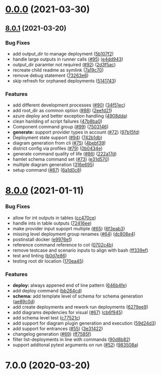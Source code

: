 # [0.0.0](https://github.com/hamlet-io/engine-plugin-aws/compare/v8.0.1...v0.0.0) (2021-03-30)



## [8.0.1](https://github.com/hamlet-io/engine-plugin-aws/compare/v8.0.0...v8.0.1) (2021-03-20)


### Bug Fixes

* add output_dir to manage deployment ([5b107f2](https://github.com/hamlet-io/engine-plugin-aws/commit/5b107f244cfe095971c2fc30bbe2d8b9009acace))
* handle large outputs in runner calls ([#95](https://github.com/hamlet-io/engine-plugin-aws/issues/95)) ([e4dd943](https://github.com/hamlet-io/engine-plugin-aws/commit/e4dd943796a0ae0d169c2bac7802770e101d381c))
* output_dir paramter not required ([#92](https://github.com/hamlet-io/engine-plugin-aws/issues/92)) ([2d3f5ac](https://github.com/hamlet-io/engine-plugin-aws/commit/2d3f5acce2e0be9a5e17b21a9bafb827ff3d67bd))
* recreate child readme as symlink ([7a19c70](https://github.com/hamlet-io/engine-plugin-aws/commit/7a19c70acab6d98f70022982143027188e70c882))
* remove debug statement ([73263e6](https://github.com/hamlet-io/engine-plugin-aws/commit/73263e640174b662e1f1bf0f5e8009affe01633d))
* skip refresh for orphaned deployments ([5141743](https://github.com/hamlet-io/engine-plugin-aws/commit/5141743b277019252a92d83bb38c8637d2a2bbbb))


### Features

* add different development processes ([#90](https://github.com/hamlet-io/engine-plugin-aws/issues/90)) ([34f51ec](https://github.com/hamlet-io/engine-plugin-aws/commit/34f51ec253956eb3c28344a7aa5ef93355634353))
* add root_dir as common option ([#88](https://github.com/hamlet-io/engine-plugin-aws/issues/88)) ([2eefd21](https://github.com/hamlet-io/engine-plugin-aws/commit/2eefd21a02929ed96ec194e27a2fd032171c044f))
* azure deploy and better exception handling ([4908dda](https://github.com/hamlet-io/engine-plugin-aws/commit/4908ddaea7dddddd26a52b83d5f1292ba0976c2d))
* clean hanlding of script failures ([47b8ba0](https://github.com/hamlet-io/engine-plugin-aws/commit/47b8ba0601f793748546c13b94440702cd628f98))
* Component command group ([#99](https://github.com/hamlet-io/engine-plugin-aws/issues/99)) ([7503146](https://github.com/hamlet-io/engine-plugin-aws/commit/7503146f7a94e1c81f0cc00b06beea399709a7ad))
* **generate:** support provider types in account ([#72](https://github.com/hamlet-io/engine-plugin-aws/issues/72)) ([97b15fd](https://github.com/hamlet-io/engine-plugin-aws/commit/97b15fd682f3cb9db50d92d125481d564c682903))
* Deployment state support ([#94](https://github.com/hamlet-io/engine-plugin-aws/issues/94)) ([742b1db](https://github.com/hamlet-io/engine-plugin-aws/commit/742b1dbee48a670f18b0d05aa1ed20e1066b47d8))
* diagram generation from cli ([#75](https://github.com/hamlet-io/engine-plugin-aws/issues/75)) ([4bebf39](https://github.com/hamlet-io/engine-plugin-aws/commit/4bebf39c85a28b09db9a65b8ee3111c01d141233))
* district config via profiles ([#79](https://github.com/hamlet-io/engine-plugin-aws/issues/79)) ([0b0434e](https://github.com/hamlet-io/engine-plugin-aws/commit/0b0434eb8bdaab8b889488121ccab008198d07f0))
* generate command quality of life ([#86](https://github.com/hamlet-io/engine-plugin-aws/issues/86)) ([222a17d](https://github.com/hamlet-io/engine-plugin-aws/commit/222a17d2c72e3f42c0bf127af52c80dbf64972ea))
* hamlet schema command set ([#73](https://github.com/hamlet-io/engine-plugin-aws/issues/73)) ([e31d570](https://github.com/hamlet-io/engine-plugin-aws/commit/e31d5703cdde2d0bed57fd57600ed8aa6256421e))
* multiple diagram generation ([316e695](https://github.com/hamlet-io/engine-plugin-aws/commit/316e69500c1f8f326a35146104ec6446b10c0e1c))
* setup command ([#87](https://github.com/hamlet-io/engine-plugin-aws/issues/87)) ([6a1d0c8](https://github.com/hamlet-io/engine-plugin-aws/commit/6a1d0c85a6fea7560236e38c6e5e524cec03644a))



# [8.0.0](https://github.com/hamlet-io/engine-plugin-aws/compare/v7.0.0...v8.0.0) (2021-01-11)


### Bug Fixes

* allow for int outputs in tables ([cc470ce](https://github.com/hamlet-io/engine-plugin-aws/commit/cc470ce670b002b317aebec408a9dee5a6a26ba2))
* handle ints in table outputs ([72416ee](https://github.com/hamlet-io/engine-plugin-aws/commit/72416eee0a73d8d191c209c68d27835418eddd22))
* make provider input supoprt multiple ([#65](https://github.com/hamlet-io/engine-plugin-aws/issues/65)) ([6f3eab3](https://github.com/hamlet-io/engine-plugin-aws/commit/6f3eab3d3033ecc5e5144d7b5708499eb0693148))
* missing level deployment group renames ([#64](https://github.com/hamlet-io/engine-plugin-aws/issues/64)) ([dc808e4](https://github.com/hamlet-io/engine-plugin-aws/commit/dc808e414cf66f27baddb030aec0dfd12509053c))
* postinstall docker ([e9976e1](https://github.com/hamlet-io/engine-plugin-aws/commit/e9976e18b14a03356a04c3ca811b7bf6e1a13e03))
* reference command reference to cot ([0702c4b](https://github.com/hamlet-io/engine-plugin-aws/commit/0702c4bea17775810ce9b60ae7c7e8ce957fea42))
* remove testcase and scenario inputs to align with bash ([ff339ef](https://github.com/hamlet-io/engine-plugin-aws/commit/ff339efc824bbcec80b27b343d8d1bc770830a73))
* test and linting ([b0d7e86](https://github.com/hamlet-io/engine-plugin-aws/commit/b0d7e86d860330106c0c877163a885914a68e449))
* testing root dir location ([170ea45](https://github.com/hamlet-io/engine-plugin-aws/commit/170ea4556d5d506a7d071a3edfb93f875cb726c9))


### Features

* **deploy:** always appened end of line pattern ([646b4fe](https://github.com/hamlet-io/engine-plugin-aws/commit/646b4fe59fe18ede3ccd648df9e2268a96401429))
* add deploy command ([bb264cd](https://github.com/hamlet-io/engine-plugin-aws/commit/bb264cd72e2060d67448b2281051accd33f127b9))
* **schema:** add template level of schema for schema generation ([ae89c0d](https://github.com/hamlet-io/engine-plugin-aws/commit/ae89c0d12e30077db2ae9b2ca4be4236e81a7138))
* add create deployments and rework run deployments ([6279ee9](https://github.com/hamlet-io/engine-plugin-aws/commit/6279ee992a538a98499297a710d36f88c12778f9))
* add diagrams depdencies for visual ([#67](https://github.com/hamlet-io/engine-plugin-aws/issues/67)) ([cb6f945](https://github.com/hamlet-io/engine-plugin-aws/commit/cb6f945add04bc8c5887fae12f8401422a08c2c0))
* add schema level test ([c77521c](https://github.com/hamlet-io/engine-plugin-aws/commit/c77521c58dfbdb3d9d277f158578dd4a56d8125c))
* add support for diagram plugin generation and execution ([59d24d3](https://github.com/hamlet-io/engine-plugin-aws/commit/59d24d370cd0e2312e753d47178d3cb015a0a2cb))
* add support for entrances ([#55](https://github.com/hamlet-io/engine-plugin-aws/issues/55)) ([3e31422](https://github.com/hamlet-io/engine-plugin-aws/commit/3e3142276ff14e5e99f297fee672f6af4bb62b59))
* changelog generation ([#69](https://github.com/hamlet-io/engine-plugin-aws/issues/69)) ([ff7585f](https://github.com/hamlet-io/engine-plugin-aws/commit/ff7585fc573f8cd01b62ab747c2fdcdd6ead0f4d))
* filter list-deployments in line with commands ([90d8b82](https://github.com/hamlet-io/engine-plugin-aws/commit/90d8b82c96bab3176fb20e9edaec94d0ba544b2a))
* support additonal pytest arguments on run ([#52](https://github.com/hamlet-io/engine-plugin-aws/issues/52)) ([983508a](https://github.com/hamlet-io/engine-plugin-aws/commit/983508ab3ed7b1f55914d16a069f588b13a36f08))



# 7.0.0 (2020-03-20)



